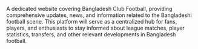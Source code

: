 A dedicated website covering Bangladesh Club Football, providing comprehensive updates, news, and information related to the Bangladeshi football scene. This platform will serve as a centralized hub for fans, players, and enthusiasts to stay informed about league matches, player statistics, transfers, and other relevant developments in Bangladesh football.
